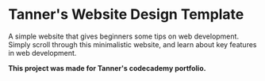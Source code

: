 # Tanner's Website Design Template
A simple website that gives beginners some tips on web development.
Simply scroll through this minimalistic website, and learn about key features in web development.

__This project was made for Tanner's codecademy portfolio.__
